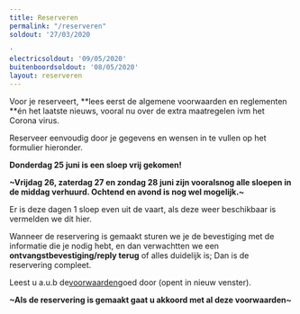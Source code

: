 ```yaml
---
title: Reserveren
permalink: "/reserveren"
soldout: '27/03/2020

'
electricsoldout: '09/05/2020'
buitenboordsoldout: '08/05/2020'
layout: reserveren
---
```


Voor je reserveert, **lees eerst de algemene voorwaarden en reglementen **én het laatste nieuws, vooral nu over de extra maatregelen ivm het Corona virus. 

Reserveer eenvoudig door je gegevens en wensen in te vullen op het formulier hieronder. 

**Donderdag 25 juni is een sloep vrij gekomen!**

**~Vrijdag 26, zaterdag 27 en zondag 28 juni  zijn vooralsnog alle sloepen in de middag verhuurd. Ochtend en avond is nog wel mogelijk.~**

Er is deze dagen 1 sloep even uit de vaart, als deze weer beschikbaar is vermelden we dit hier.

Wanneer de reservering is gemaakt sturen we je de bevestiging met de informatie die je nodig hebt, en dan verwachtten we een **ontvangstbevestiging/reply terug** of alles duidelijk is; Dan is de reservering compleet.

Leest u a.u.b de[voorwaarden](http://descheepsjongens.nl/voorwaarden)goed door (opent in nieuw venster).

**~Als de reservering is gemaakt gaat u akkoord met al deze voorwaarden~**